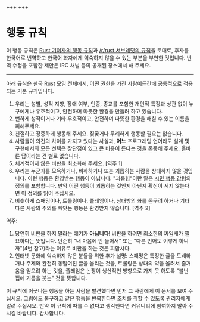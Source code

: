 +++
+++

# 행동 규칙

이 행동 규칙은 [Rust 기여자의 행동 규칙](https://github.com/rust-lang/rust/wiki/Note-development-policy#conduct)과 [/r/rust 서브레딧의 규칙](https://www.reddit.com/r/rust/comments/1nvsdh/a_note_on_conduct_please_read/)을 토대로, 후자를 한국어로 번역하고 한국어 화자에게 익숙하지 않을 수 있는 부분을 부연한 것입니다. 번역 수정을 포함한 제안은 IRC 채널 등의 공개된 장소에서 해 주세요.

----

아래 규칙은 한국 Rust 모임 전체에서, 어떤 권한을 가진 사람이든간에 공통적으로 적용되는 기본 규칙입니다.

1. 우리는 성별, 성적 지향, 장애 여부, 인종, 종교를 포함한 개인적 특징과 상관 없이 누구에게나 우호적이고, 안전하며 따뜻한 환경을 만들려 하고 있습니다.
2. 뻔하게 성적이거나 기타 우호적이고, 안전하며 따뜻한 환경을 해칠 수 있는 이름을 피해주세요.
3. 친절하고 정중하게 행동해 주세요. 짖궃거나 무례하게 행동할 필요는 없습니다.
4. 사람들이 의견의 차이를 가지고 있다는 사실과, **어느** 프로그래밍 언어라도 설계 및 구현에서의 모든 선택은 장단점이 있고 큰 비용이 든다는 것을 존중해 주세요. 올바른 답이라는 건 별로 없습니다.
5. 체계적이지 않은 비판을 최소화해 주세요. [역주 1]
6. 우리는 누군가를 모욕하거나, 비하하거나 또는 괴롭히는 사람을 상대하지 않을 것입니다. 이런 행동은 환영받는 행동이 아닙니다. "괴롭힘"이란 말은 [시민 행동 강령]의 정의를 포함합니다. 만약 어떤 행동이 괴롭히는 것인지 아닌지 확신이 서지 않는다면 이 정의를 읽어 주십시오.
7. 비슷하게 스패밍이나, 트롤링이나, 플레임이나, 상대방의 화를 돋구려 하거나 기타 다른 사람의 주의를 빼앗는 행동은 환영받지 않습니다. [역주 2]

역주:

1. 당연히 비판을 하지 말라는 얘기가 **아닙니다**! 비판을 하려면 최소한의 짜임새가 필요하다는 뜻입니다. 단순히 "내 마음에 안 들어서" 또는 "다른 언어도 이렇게 하니까"(4번 참고)라는 이유로 비판을 하는 것은 피합시다.
2. 인터넷 문화에 익숙하지 않은 분들을 위한 추가 설명: 스패밍은 특정한 글을 도배하거나 주제와 완전히 동떨어진 글을 올리는 것을, 트롤링은 상대의 약을 올려서 즐거움을 얻으려 하는 것을, 플레임은 논쟁이 생산적인 방향으로 가지 못 하도록 "불난 집에 기름을 붓는" 것을 뜻합니다.

이 규칙에 어긋나는 행동을 하는 사람을 발견했다면 먼저 그 사람에게 이 문서를 보여 주십시오. 그럼에도 불구하고 같은 행동을 반복한다면 조치를 취할 수 있도록 관리자에게 알려 주십시오. 만약 이 규칙에 따를 수 없다고 생각한다면 커뮤니티에 참여하지 말아 주시길 바랍니다. 감사합니다.

[시민 행동 강령]: https://github.com/stumpsyn/policies/blob/master/citizen_code_of_conduct.md
